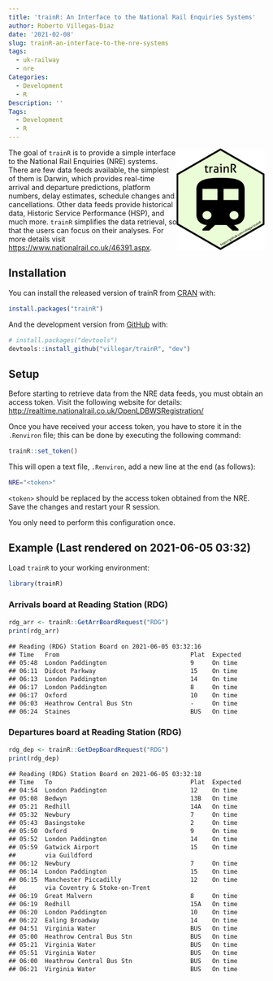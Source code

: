 ```yaml
---
title: 'trainR: An Interface to the National Rail Enquiries Systems'
author: Roberto Villegas-Diaz
date: '2021-02-08'
slug: trainR-an-interface-to-the-nre-systems
tags:
  - uk-railway
  - nre
Categories:
  - Development
  - R
Description: ''
Tags:
  - Development
  - R
---
```


<img src="https://raw.githubusercontent.com/villegar/trainR/main/inst/images/logo.png" alt="logo" align="right" height=200px/>

The goal of `trainR` is to provide a simple interface to the 
National Rail Enquiries (NRE) systems. There are few data feeds 
available, the simplest of them is Darwin, which provides real-time 
arrival and departure predictions, platform numbers, delay estimates, 
schedule changes and cancellations. Other data feeds provide historical 
data, Historic Service Performance (HSP), and much more. `trainR` 
simplifies the data retrieval, so that the users can focus on their 
analyses. For more details visit 
https://www.nationalrail.co.uk/46391.aspx.

## Installation

You can install the released version of trainR from [CRAN](https://CRAN.R-project.org) with:

``` r
install.packages("trainR")
```

And the development version from [GitHub](https://github.com/) with:

``` r
# install.packages("devtools")
devtools::install_github("villegar/trainR", "dev")
```

## Setup
Before starting to retrieve data from the NRE data feeds, you must obtain an access token. 
Visit the following website for details: http://realtime.nationalrail.co.uk/OpenLDBWSRegistration/

Once you have received your access token, you have to store it in the `.Renviron` file; this can be 
done by executing the following command:


```r
trainR::set_token()
```

This will open a text file, `.Renviron`, add a new line at the end (as follows):

```bash
NRE="<token>"
```

`<token>` should be replaced by the access token obtained from the NRE. Save the changes and restart 
your R session.

You only need to perform this configuration once.

## Example (Last rendered on 2021-06-05 03:32)

Load `trainR` to your working environment:

```r
library(trainR)
```

### Arrivals board at Reading Station (RDG)


```r
rdg_arr <- trainR::GetArrBoardRequest("RDG")
print(rdg_arr)
```

```
## Reading (RDG) Station Board on 2021-06-05 03:32:16
## Time   From                                    Plat  Expected
## 05:48  London Paddington                       9     On time
## 06:11  Didcot Parkway                          15    On time
## 06:13  London Paddington                       14    On time
## 06:17  London Paddington                       8     On time
## 06:17  Oxford                                  10    On time
## 06:03  Heathrow Central Bus Stn                -     On time
## 06:24  Staines                                 BUS   On time
```

### Departures board at Reading Station (RDG)


```r
rdg_dep <- trainR::GetDepBoardRequest("RDG")
print(rdg_dep)
```

```
## Reading (RDG) Station Board on 2021-06-05 03:32:18
## Time   To                                      Plat  Expected
## 04:54  London Paddington                       12    On time
## 05:08  Bedwyn                                  13B   On time
## 05:21  Redhill                                 14A   On time
## 05:32  Newbury                                 7     On time
## 05:43  Basingstoke                             2     On time
## 05:50  Oxford                                  9     On time
## 05:52  London Paddington                       14    On time
## 05:59  Gatwick Airport                         15    On time
##        via Guildford                           
## 06:12  Newbury                                 7     On time
## 06:14  London Paddington                       15    On time
## 06:15  Manchester Piccadilly                   12    On time
##        via Coventry & Stoke-on-Trent           
## 06:19  Great Malvern                           8     On time
## 06:19  Redhill                                 15A   On time
## 06:20  London Paddington                       10    On time
## 06:22  Ealing Broadway                         14    On time
## 04:51  Virginia Water                          BUS   On time
## 05:00  Heathrow Central Bus Stn                BUS   On time
## 05:21  Virginia Water                          BUS   On time
## 05:51  Virginia Water                          BUS   On time
## 06:00  Heathrow Central Bus Stn                BUS   On time
## 06:21  Virginia Water                          BUS   On time
```
